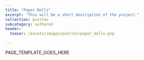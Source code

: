 ```yaml
---
title: "Paper Dolls"
excerpt: "This will be a short description of the project."
collection: puzzles
subcategory: authored
header: 
  teaser: /assets/images/puzzles/paper_dolls.png

---
```


PAGE_TEMPLATE_GOES_HERE
